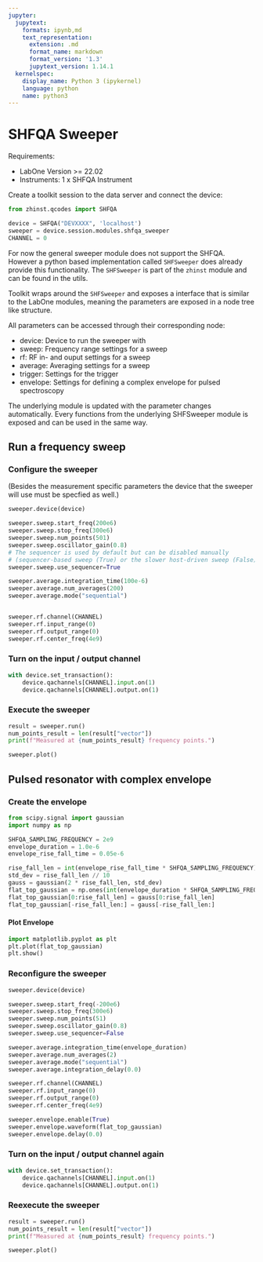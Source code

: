 ```yaml
---
jupyter:
  jupytext:
    formats: ipynb,md
    text_representation:
      extension: .md
      format_name: markdown
      format_version: '1.3'
      jupytext_version: 1.14.1
  kernelspec:
    display_name: Python 3 (ipykernel)
    language: python
    name: python3
---
```


# SHFQA Sweeper

Requirements:

* LabOne Version >= 22.02
* Instruments:
    1 x SHFQA Instrument

Create a toolkit session to the data server and connect the device:

```python vscode={"languageId": "python"}
from zhinst.qcodes import SHFQA

device = SHFQA("DEVXXXX", 'localhost')
sweeper = device.session.modules.shfqa_sweeper
CHANNEL = 0
```

For now the general sweeper module does not support the SHFQA. However a
python based implementation called ``SHFSweeper`` does already provide
this functionality. The ``SHFSweeper`` is part of the ``zhinst`` module
and can be found in the utils.

Toolkit wraps around the ``SHFSweeper`` and exposes a interface that is
similar to the LabOne modules, meaning the parameters are exposed in a
node tree like structure.

All parameters can be accessed through their corresponding node:

* device: Device to run the sweeper with
* sweep: Frequency range settings for a sweep
* rf: RF in- and ouput settings for a sweep
* average: Averaging settings for a sweep
* trigger: Settings for the trigger
* envelope: Settings for defining a complex envelope for pulsed spectroscopy

The underlying module is updated with the parameter changes automatically.
Every functions from the underlying SHFSweeper module is exposed and can be
used in the same way.


## Run a frequency sweep
### Configure the sweeper

(Besides the measurement specific parameters the device that the sweeper will use
must be specfied as well.)

```python vscode={"languageId": "python"}
sweeper.device(device)

sweeper.sweep.start_freq(200e6)
sweeper.sweep.stop_freq(300e6)
sweeper.sweep.num_points(501)
sweeper.sweep.oscillator_gain(0.8)
# The sequencer is used by default but can be disabled manually
# (sequencer-based sweep (True) or the slower host-driven sweep (False))
sweeper.sweep.use_sequencer=True

sweeper.average.integration_time(100e-6)
sweeper.average.num_averages(200)
sweeper.average.mode("sequential")


sweeper.rf.channel(CHANNEL)
sweeper.rf.input_range(0)
sweeper.rf.output_range(0)
sweeper.rf.center_freq(4e9)
```

### Turn on the input / output channel

```python vscode={"languageId": "python"}
with device.set_transaction():
    device.qachannels[CHANNEL].input.on(1)
    device.qachannels[CHANNEL].output.on(1)
```

### Execute the sweeper

```python vscode={"languageId": "python"}
result = sweeper.run()
num_points_result = len(result["vector"])
print(f"Measured at {num_points_result} frequency points.")
```

```python vscode={"languageId": "python"}
sweeper.plot()
```

## Pulsed resonator with complex envelope

### Create the envelope

```python vscode={"languageId": "python"}
from scipy.signal import gaussian
import numpy as np

SHFQA_SAMPLING_FREQUENCY = 2e9
envelope_duration = 1.0e-6
envelope_rise_fall_time = 0.05e-6

rise_fall_len = int(envelope_rise_fall_time * SHFQA_SAMPLING_FREQUENCY)
std_dev = rise_fall_len // 10
gauss = gaussian(2 * rise_fall_len, std_dev)
flat_top_gaussian = np.ones(int(envelope_duration * SHFQA_SAMPLING_FREQUENCY))
flat_top_gaussian[0:rise_fall_len] = gauss[0:rise_fall_len]
flat_top_gaussian[-rise_fall_len:] = gauss[-rise_fall_len:]
```

#### Plot Envelope

```python vscode={"languageId": "python"}
import matplotlib.pyplot as plt
plt.plot(flat_top_gaussian)
plt.show()
```

### Reconfigure the sweeper

```python vscode={"languageId": "python"}
sweeper.device(device)

sweeper.sweep.start_freq(-200e6)
sweeper.sweep.stop_freq(300e6)
sweeper.sweep.num_points(51)
sweeper.sweep.oscillator_gain(0.8)
sweeper.sweep.use_sequencer=False

sweeper.average.integration_time(envelope_duration)
sweeper.average.num_averages(2)
sweeper.average.mode("sequential")
sweeper.average.integration_delay(0.0)

sweeper.rf.channel(CHANNEL)
sweeper.rf.input_range(0)
sweeper.rf.output_range(0)
sweeper.rf.center_freq(4e9)

sweeper.envelope.enable(True)
sweeper.envelope.waveform(flat_top_gaussian)
sweeper.envelope.delay(0.0)
```

### Turn on the input / output channel again

```python vscode={"languageId": "python"}
with device.set_transaction():
    device.qachannels[CHANNEL].input.on(1)
    device.qachannels[CHANNEL].output.on(1)
```

### Reexecute the sweeper

```python vscode={"languageId": "python"}
result = sweeper.run()
num_points_result = len(result["vector"])
print(f"Measured at {num_points_result} frequency points.")
```

```python vscode={"languageId": "python"}
sweeper.plot()
```
